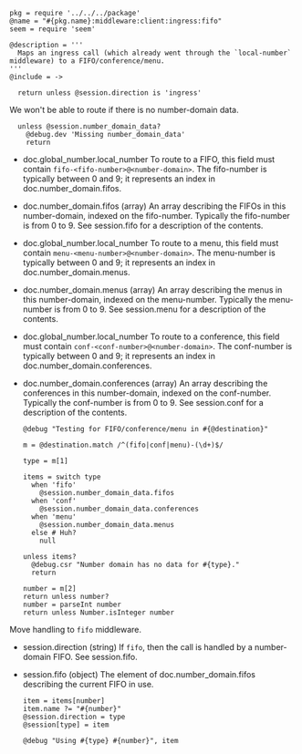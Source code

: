     pkg = require '../../../package'
    @name = "#{pkg.name}:middleware:client:ingress:fifo"
    seem = require 'seem'

    @description = '''
      Maps an ingress call (which already went through the `local-number` middleware) to a FIFO/conference/menu.
    '''
    @include = ->

      return unless @session.direction is 'ingress'

We won't be able to route if there is no number-domain data.

      unless @session.number_domain_data?
        @debug.dev 'Missing number_domain_data'
        return

* doc.global_number.local_number To route to a FIFO, this field must contain `fifo-<fifo-number>@<number-domain>`. The fifo-number is typically between 0 and 9; it represents an index in doc.number_domain.fifos.
* doc.number_domain.fifos (array) An array describing the FIFOs in this number-domain, indexed on the fifo-number. Typically the fifo-number is from 0 to 9. See session.fifo for a description of the contents.
* doc.global_number.local_number To route to a menu, this field must contain `menu-<menu-number>@<number-domain>`. The menu-number is typically between 0 and 9; it represents an index in doc.number_domain.menus.
* doc.number_domain.menus (array) An array describing the menus in this number-domain, indexed on the menu-number. Typically the menu-number is from 0 to 9. See session.menu for a description of the contents.
* doc.global_number.local_number To route to a conference, this field must contain `conf-<conf-number>@<number-domain>`. The conf-number is typically between 0 and 9; it represents an index in doc.number_domain.conferences.
* doc.number_domain.conferences (array) An array describing the conferences in this number-domain, indexed on the conf-number. Typically the conf-number is from 0 to 9. See session.conf for a description of the contents.

      @debug "Testing for FIFO/conference/menu in #{@destination}"

      m = @destination.match /^(fifo|conf|menu)-(\d+)$/

      type = m[1]

      items = switch type
        when 'fifo'
          @session.number_domain_data.fifos
        when 'conf'
          @session.number_domain_data.conferences
        when 'menu'
          @session.number_domain_data.menus
        else # Huh?
          null

      unless items?
        @debug.csr "Number domain has no data for #{type}."
        return

      number = m[2]
      return unless number?
      number = parseInt number
      return unless Number.isInteger number

Move handling to `fifo` middleware.

* session.direction (string) If `fifo`, then the call is handled by a number-domain FIFO. See session.fifo.
* session.fifo (object) The element of doc.number_domain.fifos describing the current FIFO in use.

      item = items[number]
      item.name ?= "#{number}"
      @session.direction = type
      @session[type] = item

      @debug "Using #{type} #{number}", item
